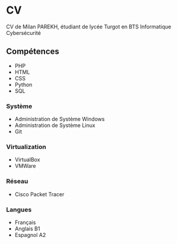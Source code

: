 # CV
CV de Milan PAREKH, étudiant de lycée Turgot en BTS Informatique Cybersécurité
## Compétences
- PHP
- HTML
- CSS
- Python
- SQL
### Système
- Administration de Système Windows
- Administration de Système Linux
- Git
### Virtualization
- VirtualBox
- VMWare
### Réseau
- Cisco Packet Tracer
### Langues
- Français
- Anglais B1
- Espagnol A2
